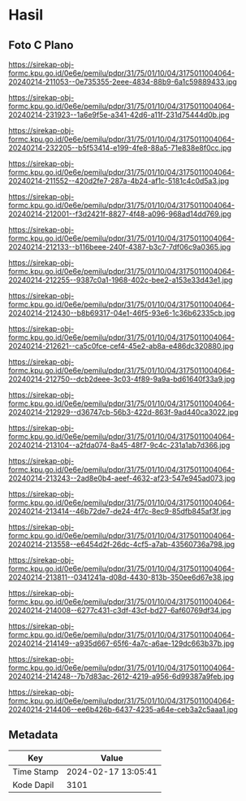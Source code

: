 # Hasil

## Foto C Plano

https://sirekap-obj-formc.kpu.go.id/0e6e/pemilu/pdpr/31/75/01/10/04/3175011004064-20240214-211053--0e735355-2eee-4834-88b9-6a1c59889433.jpg

https://sirekap-obj-formc.kpu.go.id/0e6e/pemilu/pdpr/31/75/01/10/04/3175011004064-20240214-231923--1a6e9f5e-a341-42d6-a11f-231d75444d0b.jpg

https://sirekap-obj-formc.kpu.go.id/0e6e/pemilu/pdpr/31/75/01/10/04/3175011004064-20240214-232205--b5f53414-e199-4fe8-88a5-71e838e8f0cc.jpg

https://sirekap-obj-formc.kpu.go.id/0e6e/pemilu/pdpr/31/75/01/10/04/3175011004064-20240214-211552--420d2fe7-287a-4b24-af1c-5181c4c0d5a3.jpg

https://sirekap-obj-formc.kpu.go.id/0e6e/pemilu/pdpr/31/75/01/10/04/3175011004064-20240214-212001--f3d2421f-8827-4f48-a096-968ad14dd769.jpg

https://sirekap-obj-formc.kpu.go.id/0e6e/pemilu/pdpr/31/75/01/10/04/3175011004064-20240214-212133--b116beee-240f-4387-b3c7-7df06c9a0365.jpg

https://sirekap-obj-formc.kpu.go.id/0e6e/pemilu/pdpr/31/75/01/10/04/3175011004064-20240214-212255--9387c0a1-1968-402c-bee2-a153e33d43e1.jpg

https://sirekap-obj-formc.kpu.go.id/0e6e/pemilu/pdpr/31/75/01/10/04/3175011004064-20240214-212430--b8b69317-04e1-46f5-93e6-1c36b62335cb.jpg

https://sirekap-obj-formc.kpu.go.id/0e6e/pemilu/pdpr/31/75/01/10/04/3175011004064-20240214-212621--ca5c0fce-cef4-45e2-ab8a-e486dc320880.jpg

https://sirekap-obj-formc.kpu.go.id/0e6e/pemilu/pdpr/31/75/01/10/04/3175011004064-20240214-212750--dcb2deee-3c03-4f89-9a9a-bd61640f33a9.jpg

https://sirekap-obj-formc.kpu.go.id/0e6e/pemilu/pdpr/31/75/01/10/04/3175011004064-20240214-212929--d36747cb-56b3-422d-863f-9ad440ca3022.jpg

https://sirekap-obj-formc.kpu.go.id/0e6e/pemilu/pdpr/31/75/01/10/04/3175011004064-20240214-213104--a2fda074-8a45-48f7-9c4c-231a1ab7d366.jpg

https://sirekap-obj-formc.kpu.go.id/0e6e/pemilu/pdpr/31/75/01/10/04/3175011004064-20240214-213243--2ad8e0b4-aeef-4632-af23-547e945ad073.jpg

https://sirekap-obj-formc.kpu.go.id/0e6e/pemilu/pdpr/31/75/01/10/04/3175011004064-20240214-213414--46b72de7-de24-4f7c-8ec9-85dfb845af3f.jpg

https://sirekap-obj-formc.kpu.go.id/0e6e/pemilu/pdpr/31/75/01/10/04/3175011004064-20240214-213558--e6454d2f-26dc-4cf5-a7ab-43560736a798.jpg

https://sirekap-obj-formc.kpu.go.id/0e6e/pemilu/pdpr/31/75/01/10/04/3175011004064-20240214-213811--0341241a-d08d-4430-813b-350ee6d67e38.jpg

https://sirekap-obj-formc.kpu.go.id/0e6e/pemilu/pdpr/31/75/01/10/04/3175011004064-20240214-214008--6277c431-c3df-43cf-bd27-6af60769df34.jpg

https://sirekap-obj-formc.kpu.go.id/0e6e/pemilu/pdpr/31/75/01/10/04/3175011004064-20240214-214149--a935d667-65f6-4a7c-a6ae-129dc663b37b.jpg

https://sirekap-obj-formc.kpu.go.id/0e6e/pemilu/pdpr/31/75/01/10/04/3175011004064-20240214-214248--7b7d83ac-2612-4219-a956-6d99387a9feb.jpg

https://sirekap-obj-formc.kpu.go.id/0e6e/pemilu/pdpr/31/75/01/10/04/3175011004064-20240214-214406--ee6b426b-6437-4235-a64e-ceb3a2c5aaa1.jpg


## Metadata

| Key        | Value               |
| ---------- | ------------------- |
| Time Stamp | 2024-02-17 13:05:41 |
| Kode Dapil | 3101                |



